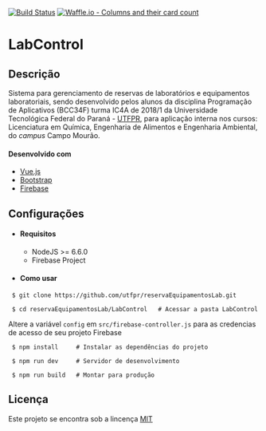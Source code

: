 [![Build Status](https://travis-ci.org/utfpr/reservaEquipamentosLab.svg?branch=master)](https://travis-ci.org/utfpr/reservaEquipamentosLab)
[![Waffle.io - Columns and their card count](https://badge.waffle.io/utfpr/reservaEquipamentosLab.png?columns=all)](https://waffle.io/utfpr/reservaEquipamentosLab?utm_source=badge)

# LabControl

## Descrição
Sistema para gerenciamento de reservas de laboratórios e equipamentos laboratoriais, sendo desenvolvido pelos alunos da disciplina Programação de Aplicativos (BCC34F) turma IC4A de 2018/1 da Universidade Tecnológica Federal do Paraná - [UTFPR](http://portal.utfpr.edu.br), para aplicação interna nos cursos: Licenciatura em Química, Engenharia de Alimentos e Engenharia Ambiental, do *campus* Campo Mourão.

#### Desenvolvido com
- [Vue.js](https://vuejs.org/)
- [Bootstrap](https://getbootstrap.com/)
- [Firebase](https://firebase.google.com/)


## Configurações
- #### Requisitos
  - NodeJS >= 6.6.0
  - Firebase Project

- #### Como usar
```
 $ git clone https://github.com/utfpr/reservaEquipamentosLab.git
```
```
 $ cd reservaEquipamentosLab/LabControl   # Acessar a pasta LabControl
```
   Altere a variável `config` em `src/firebase-controller.js` para as credencias de acesso de seu projeto Firebase

```
 $ npm install     # Instalar as dependências do projeto
```
```
 $ npm run dev     # Servidor de desenvolvimento
```
```
 $ npm run build   # Montar para produção
```

## Licença
Este projeto se encontra sob a lincença [MIT](http://opensource.org/licenses/MIT)

